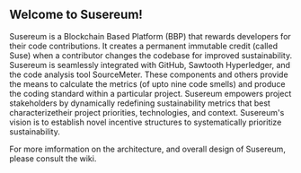 ## Welcome to Susereum!

Susereum is a Blockchain Based Platform (BBP) that rewards developers for their code contributions. It creates a permanent immutable credit (called Suse) when a contributor changes the codebase for improved sustainability. Susereum is seamlessly integrated with GitHub, Sawtooth Hyperledger, and the code analysis tool SourceMeter. These components and others provide the means to calculate the metrics (of upto nine code smells) and produce the coding standard within a particular project. Susereum empowers project stakeholders by dynamically redefining sustainability metrics that best characterizetheir project priorities, technologies, and context. Susereum's vision is to establish novel incentive structures to systematically prioritize sustainability.

For more imformation on the architecture, and overall design of Susereum, please consult the wiki.
